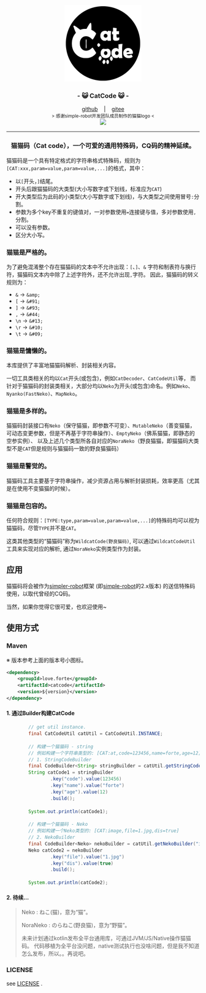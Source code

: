 <div align="center">
    <img src="./logo/CatCodeLogo@0,1x.png"/>
    <h3>
        - 😺 CatCode 😺 -
    </h3>
    <span>
        <a href="https://github.com/ForteScarlet/CatCode" target="_blank">github</a>
    </span> 
    &nbsp;&nbsp; | &nbsp;&nbsp;
    <span>
        <a href="https://gitee.com/ForteScarlet/CatCode" target="_blank">gitee</a>
    </span> <br />
    <small> &gt; 感谢simple-robot开发团队成员制作的猫猫logo &lt; </small> <br />
    <a href="https://repo1.maven.org/maven2/love/forte/catcode/" target="_blank" >
        <img src="https://img.shields.io/maven-central/v/love.forte/catcode" />
    </a>

</div>

*****

<div align="center">
    <h3>
        猫猫码（Cat code），一个可爱的通用特殊码，CQ码的精神延续。
    </h3>
</div>   





猫猫码是一个具有特定格式的字符串格式特殊码，规则为`[CAT:xxx,param=value,param=value,...]`的格式，其中：

- 以`[`开头，`]`结尾。
- 开头后跟猫猫码的大类型(大小写数字或下划线，标准应为`CAT`)
- 开大类型后为此码的小类型(大小写数字或下划线)，与大类型之间使用冒号`:`分割。
- 参数为多个key不重复的键值对，一对参数使用`=`连接键与值，多对参数使用`,`分割。
- 可以没有参数。
- 区分大小写。


### **猫猫是严格的。** 
为了避免混淆整个存在猫猫码的文本中不允许出现：`[`、`]`、`&` 字符和制表符与换行符，猫猫码文本内中除了上述字符外，还不允许出现`,`字符。
因此，猫猫码的转义规则为：
- `&` ->   `&amp;`
- `[` ->   `&#91;`
- `]` ->   `&#93;`
- `,` ->   `&#44;`
- `\n` ->  `&#13;`
- `\r` ->  `&#10;`
- `\t` ->  `&#09;`


### **猫猫是慵懒的。** 
本库提供了丰富地猫猫码解析、封装相关内容。

一切工具类相关的均以`Cat`开头(或包含)，例如`CatDecoder`、`CatCodeUtil`等，
而针对于猫猫码的封装类相关，大部分均以`Neko`为开头(或包含)命名。例如`Neko`、`Nyanko(FastNeko)`、`MapNeko`。

### **猫猫是多样的。** 
猫猫码封装接口有`Neko`（保守猫猫，即参数不可变）、`MutableNeko`（善变猫猫，可动态变更参数，但是不再基于字符串操作）、`EmptyNeko`（佛系猫猫，即静态的空参实例）、
以及上述几个类型所各自对应的`NoraNeko`（野良猫猫，即猫猫码大类型不是`CAT`但是规则与猫猫码一致的野良猫猫码）

### **猫猫是警觉的。** 
猫猫码工具主要基于字符串操作，减少资源占用与解析封装损耗，效率更高（尤其是在使用不变猫猫的时候）。

### **猫猫是包容的。** 
任何符合规则：`[TYPE:type,param=value,param=value,...]`的特殊码均可以视为猫猫码，尽管`TYPE`并不是`CAT`。

这类其他类型的“猫猫码”称为`WildcatCode(野良猫码)`, 可以通过`WildcatCodeUtil`工具来实现对应的解析, 通过`NoraNeko`实例类型作为封装。



## 应用

猫猫码将会被作为[simpler-robot](https://github.com/ForteScarlet/simpler-robot)框架 (即[simple-robot](https://github.com/ForteScarlet/simple-robot-core)的2.x版本) 的送信特殊码使用，以取代曾经的CQ码。

当然，如果你觉得它很可爱，也欢迎使用~


## 使用方式

### Maven

※ 版本参考上面的版本号小图标。

```xml
<dependency>
    <groupId>love.forte</groupId>
    <artifactId>catcode</artifactId>
    <version>${version}</version>
</dependency>
```


#### 1. 通过Builder构建CatCode

```java
        // get util instance.
        final CatCodeUtil catUtil = CatCodeUtil.INSTANCE;

        // 构建一个猫猫码 - string
        // 例如构建一个字符串类型的: [CAT:at,code=123456,name=forte,age=12]
        // 1. StringCodeBuilder
        final CodeBuilder<String> stringBuilder = catUtil.getStringCodeBuilder("at");
        String catCode1 = stringBuilder
                .key("code").value(123456)
                .key("name").value("forte")
                .key("age").value(12)
                .build();

        System.out.println(catCode1);

        // 构建一个猫猫码 - Neko
        // 例如构建一个Neko类型的: [CAT:image,file=1.jpg,dis=true]
        // 2. NekoBuilder
        final CodeBuilder<Neko> nekoBuilder = catUtil.getNekoBuilder("image");
        Neko catCode2 = nekoBuilder
                .key("file").value("1.jpg")
                .key("dis").value(true)
                .build();

        System.out.println(catCode2);
```

#### 2. 待续...







> Neko : ねこ(猫)，意为“猫”。
>
> NoraNeko : のらねこ(野良猫)，意为“野猫”。
>
> 未来计划通过kotlin发布全平台通用库，可通过JVM/JS/Native操作猫猫码。
> 代码移植为全平台没问题，native测试执行也没啥问题，但是我不知道怎么发布，所以。。再说吧。


### LICENSE 
see [LICENSE](./LICENSE) .
